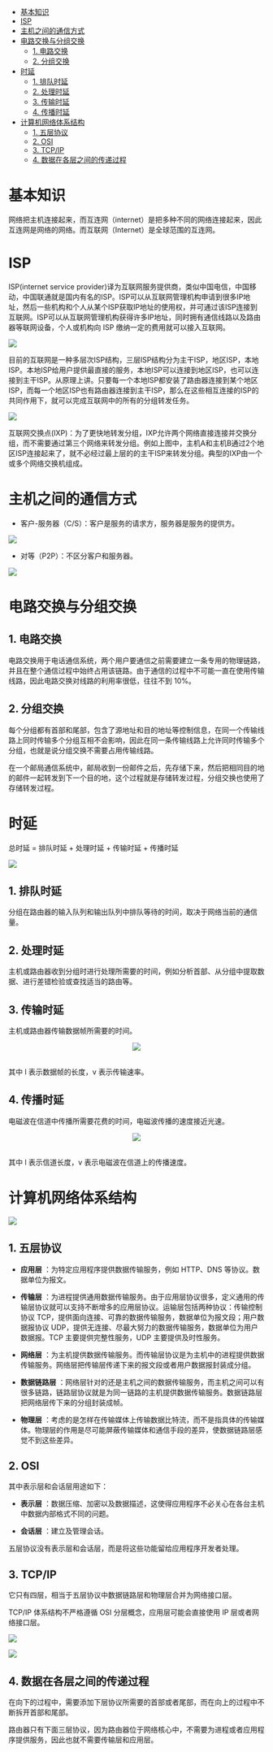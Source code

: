 <!-- GFM-TOC -->
- [基本知识](#基本知识)
- [ISP](#isp)
- [主机之间的通信方式](#主机之间的通信方式)
- [电路交换与分组交换](#电路交换与分组交换)
  - [1. 电路交换](#1-电路交换)
  - [2. 分组交换](#2-分组交换)
- [时延](#时延)
  - [1. 排队时延](#1-排队时延)
  - [2. 处理时延](#2-处理时延)
  - [3. 传输时延](#3-传输时延)
  - [4. 传播时延](#4-传播时延)
- [计算机网络体系结构](#计算机网络体系结构)
  - [1. 五层协议](#1-五层协议)
  - [2. OSI](#2-osi)
  - [3. TCP/IP](#3-tcpip)
  - [4. 数据在各层之间的传递过程](#4-数据在各层之间的传递过程)
<!-- GFM-TOC -->


# 基本知识

网络把主机连接起来，而互连网（internet）是把多种不同的网络连接起来，因此互连网是网络的网络。而互联网（Internet）是全球范围的互连网。

# ISP

ISP(internet service provider)译为互联网服务提供商，类似中国电信，中国移动，中国联通就是国内有名的ISP。ISP可以从互联网管理机构申请到很多IP地址，然后一些机构和个人从某个ISP获取IP地址的使用权，并可通过该ISP连接到互联网。ISP可以从互联网管理机构获得许多IP地址，同时拥有通信线路以及路由器等联网设备，个人或机构向 ISP 缴纳一定的费用就可以接入互联网。

![](isp.png)

目前的互联网是一种多层次ISP结构，三层ISP结构分为主干ISP，地区ISP，本地ISP。本地ISP给用户提供最直接的服务，本地ISP可以连接到地区ISP，也可以连接到主干ISP。从原理上讲。只要每一个本地ISP都安装了路由器连接到某个地区ISP，而每一个地区ISP也有路由器连接到主干ISP，那么在这些相互连接的ISP的共同作用下，就可以完成互联网中的所有的分组转发任务。

![](isp2.png)

互联网交换点(IXP)：为了更快地转发分组，IXP允许两个网络直接连接并交换分组，而不需要通过第三个网络来转发分组。例如上图中，主机A和主机B通过2个地区ISP连接起来了，就不必经过最上层的的主干ISP来转发分组。典型的IXP由一个或多个网络交换机组成。

# 主机之间的通信方式

- 客户-服务器（C/S）：客户是服务的请求方，服务器是服务的提供方。

![](cs.jpg)

- 对等（P2P）：不区分客户和服务器。

![](p2p.jpg)

# 电路交换与分组交换

## 1. 电路交换

电路交换用于电话通信系统，两个用户要通信之前需要建立一条专用的物理链路，并且在整个通信过程中始终占用该链路。由于通信的过程中不可能一直在使用传输线路，因此电路交换对线路的利用率很低，往往不到 10%。

## 2. 分组交换

每个分组都有首部和尾部，包含了源地址和目的地址等控制信息，在同一个传输线路上同时传输多个分组互相不会影响，因此在同一条传输线路上允许同时传输多个分组，也就是说分组交换不需要占用传输线路。

在一个邮局通信系统中，邮局收到一份邮件之后，先存储下来，然后把相同目的地的邮件一起转发到下一个目的地，这个过程就是存储转发过程，分组交换也使用了存储转发过程。

# 时延

总时延 = 排队时延 + 处理时延 + 传输时延 + 传播时延

![](delay.jpg)

## 1. 排队时延

分组在路由器的输入队列和输出队列中排队等待的时间，取决于网络当前的通信量。

## 2. 处理时延

主机或路由器收到分组时进行处理所需要的时间，例如分析首部、从分组中提取数据、进行差错检验或查找适当的路由等。

## 3. 传输时延

主机或路由器传输数据帧所需要的时间。

<div align="center"><img src="https://latex.codecogs.com/gif.latex?delay=\frac{l(bit)}{v(bit/s)}" class="mathjax-pic"/></div> <br>

<!-- <div align="center"> <img src="https://cs-notes-1256109796.cos.ap-guangzhou.myqcloud.com/dcdbb96c-9077-4121-aeb8-743e54ac02a4.png" width="150px"> </div><br> -->


其中 l 表示数据帧的长度，v 表示传输速率。

## 4. 传播时延

电磁波在信道中传播所需要花费的时间，电磁波传播的速度接近光速。

<div align="center"><img src="https://latex.codecogs.com/gif.latex?delay=\frac{l(m)}{v(m/s)}" class="mathjax-pic"/></div> <br>

<!-- <div align="center"> <img src="https://cs-notes-1256109796.cos.ap-guangzhou.myqcloud.com/a1616dac-0e12-40b2-827d-9e3f7f0b940d.png" width="150"> </div><br> -->

其中 l 表示信道长度，v 表示电磁波在信道上的传播速度。

# 计算机网络体系结构

![](protocal.png)

## 1. 五层协议

-   **应用层**  ：为特定应用程序提供数据传输服务，例如 HTTP、DNS 等协议。数据单位为报文。

-   **传输层**  ：为进程提供通用数据传输服务。由于应用层协议很多，定义通用的传输层协议就可以支持不断增多的应用层协议。运输层包括两种协议：传输控制协议 TCP，提供面向连接、可靠的数据传输服务，数据单位为报文段；用户数据报协议 UDP，提供无连接、尽最大努力的数据传输服务，数据单位为用户数据报。TCP 主要提供完整性服务，UDP 主要提供及时性服务。

-   **网络层**  ：为主机提供数据传输服务。而传输层协议是为主机中的进程提供数据传输服务。网络层把传输层传递下来的报文段或者用户数据报封装成分组。

-   **数据链路层**  ：网络层针对的还是主机之间的数据传输服务，而主机之间可以有很多链路，链路层协议就是为同一链路的主机提供数据传输服务。数据链路层把网络层传下来的分组封装成帧。

-   **物理层**  ：考虑的是怎样在传输媒体上传输数据比特流，而不是指具体的传输媒体。物理层的作用是尽可能屏蔽传输媒体和通信手段的差异，使数据链路层感觉不到这些差异。

## 2. OSI

其中表示层和会话层用途如下：

-   **表示层**  ：数据压缩、加密以及数据描述，这使得应用程序不必关心在各台主机中数据内部格式不同的问题。

-   **会话层**  ：建立及管理会话。

五层协议没有表示层和会话层，而是将这些功能留给应用程序开发者处理。

## 3. TCP/IP

它只有四层，相当于五层协议中数据链路层和物理层合并为网络接口层。

TCP/IP 体系结构不严格遵循 OSI 分层概念，应用层可能会直接使用 IP 层或者网络接口层。

![](tcpipprotocal.png)

![](tcpip.gif)
## 4. 数据在各层之间的传递过程

在向下的过程中，需要添加下层协议所需要的首部或者尾部，而在向上的过程中不断拆开首部和尾部。

路由器只有下面三层协议，因为路由器位于网络核心中，不需要为进程或者应用程序提供服务，因此也就不需要传输层和应用层。